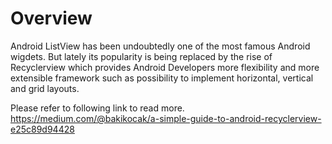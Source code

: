 <h1>Overview</h1>

Android ListView has been undoubtedly one of the most famous Android wigdets. But lately its popularity is being replaced by the rise of Recyclerview which provides Android Developers more flexibility and more extensible framework such as possibility to implement horizontal, vertical and grid layouts.

Please refer to following link to read more.
https://medium.com/@bakikocak/a-simple-guide-to-android-recyclerview-e25c89d94428
